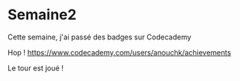 # Semaine2
Cette semaine, j'ai passé des badges sur Codecademy

Hop ! https://www.codecademy.com/users/anouchk/achievements

Le tour est joué !

